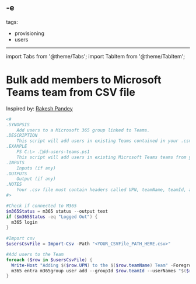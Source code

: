 -e <!-- DISCLAIMER: All secrets, passwords, and sensitive values in this document are examples only and not real credentials. -->
---
tags:
  - provisioning
  - users
---

import Tabs from '@theme/Tabs';
import TabItem from '@theme/TabItem';

# Bulk add members to Microsoft Teams team from CSV file

Inspired by: [Rakesh Pandey](https://www.flexmind.co/blog/EXAMPLE_SECRET_VALUE_PLACEHOLDER/)

<Tabs>
  <TabItem value="PowerShell">

  ```powershell
  <#
  .SYNOPSIS
      Add users to a Microsoft 365 group linked to Teams.
  .DESCRIPTION
      This script will add users in existing Teams contained in your .csv file.
  .EXAMPLE
      PS C:\> .dd-users-teams.ps1
      This script will add users in existing Microsoft Teams teams from your .csv file
  .INPUTS
      Inputs (if any)
  .OUTPUTS
      Output (if any)
  .NOTES
      Your .csv file must contain headers called UPN, teamName, teamId, and role. If you change those headers then make sure to amend the script.
  #>

  #Check if connected to M365
  $m365Status = m365 status --output text
  if ($m365Status -eq "Logged Out") {
    m365 login
  }
      
  #Import csv
  $usersCsvFile = Import-Csv -Path "<YOUR_CSVFile_PATH_HERE.csv>"

  #Add users to the Team
  foreach ($row in $usersCsvFile) {
    Write-Host "Adding $($row.UPN) to the $($row.teamName) Team" -ForegroundColor Magenta
    m365 entra m365group user add --groupId $row.teamId --userNames "$($row.UPN)" --role $row.role
  }
  ```

  </TabItem>
</Tabs>
